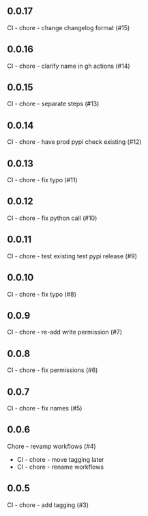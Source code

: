 ## 0.0.17
CI - chore - change changelog format (#15)

## 0.0.16
CI - chore - clarify name in gh actions (#14)

## 0.0.15
CI - chore - separate steps (#13)

## 0.0.14
CI - chore - have prod pypi check existing (#12)

## 0.0.13
CI - chore - fix typo (#11)

## 0.0.12
CI - chore - fix python call (#10)

## 0.0.11
CI - chore - test existing test pypi release (#9)

## 0.0.10
CI - chore - fix typo (#8)

## 0.0.9
CI - chore - re-add write permission (#7)

## 0.0.8
CI - chore - fix permissions (#6)

## 0.0.7
CI - chore - fix names (#5)

## 0.0.6
Chore - revamp workflows (#4)
* CI - chore - move tagging later
* CI - chore - rename workflows

## 0.0.5
CI - chore - add tagging (#3)
